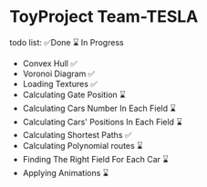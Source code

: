 # ToyProject Team-TESLA
todo list:                                   ✅Done ⌛ In Progress
  - Convex Hull ✅
  - Voronoi Diagram ✅
  - Loading Textures ✅
  - Calculating Gate Position ⌛
  - Calculating Cars Number In Each Field  ⌛
  - Calculating Cars' Positions In Each Field ⌛
  - Calculating Shortest Paths ✅
  - Calculating Polynomial routes ⌛
  - Finding The Right Field For Each Car ⌛
  - Applying Animations ⌛
